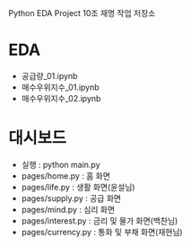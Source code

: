 Python EDA Project 10조 재명 작업 저장소

# EDA
- 공급량_01.ipynb
- 매수우위지수_01.ipynb
- 매수우위지수_02.ipynb

# 대시보드
- 실행 : python main.py
- pages/home.py : 홈 화면
- pages/life.py : 생활 화면(윤설님)
- pages/supply.py : 공급 화면
- pages/mind.py : 심리 화면
- pages/interest.py : 금리 및 물가 화면(백찬님)
- pages/currency.py : 통화 및 부채 화면(재현님)


